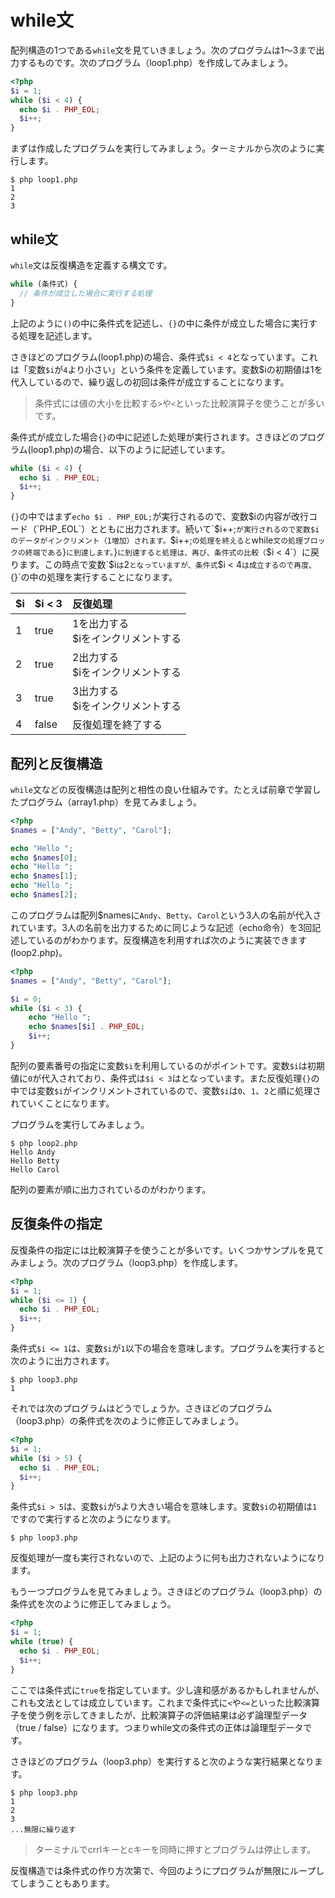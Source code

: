 # while文

配列構造の1つである`while`文を見ていきましょう。次のプログラムは1〜3まで出力するものです。次のプログラム（loop1.php）を作成してみましょう。

```php
<?php
$i = 1;
while ($i < 4) {
  echo $i . PHP_EOL;
  $i++;
}
```

まずは作成したプログラムを実行してみましょう。ターミナルから次のように実行します。

```
$ php loop1.php
1
2
3
```


## while文

`while`文は反復構造を定義する構文です。

```php
while (条件式) {
  // 条件が成立した場合に実行する処理
}
```

上記のように`()`の中に条件式を記述し、`{}`の中に条件が成立した場合に実行する処理を記述します。

さきほどのプログラム(loop1.php)の場合、条件式`$i < 4`となっています。これは「変数`$i`が`4`より小さい」という条件を定義しています。変数$iの初期値は1を代入しているので、繰り返しの初回は条件が成立することになります。

> 条件式には値の大小を比較する`>`や`<`といった比較演算子を使うことが多いです。

条件式が成立した場合`{}`の中に記述した処理が実行されます。さきほどのプログラム(loop1.php)の場合、以下のように記述しています。

```php
while ($i < 4) {
  echo $i . PHP_EOL;
  $i++;
}
```

`{}`の中ではまず`echo $i . PHP_EOL;`が実行されるので、変数$iの内容が改行コード（`PHP_EOL`）とともに出力されます。続いて`$i++;`が実行されるので変数$iのデータがインクリメント（1増加）されます。`$i++;`の処理を終えると`while`文の処理ブロックの終端である`}`に到達します。`}`に到達すると処理は、再び、条件式の比較（`$i < 4`）に戻ります。この時点で変数`$i`は`2`となっていますが、条件式`$i < 4`は成立するので再度、`{}`の中の処理を実行することになります。

|$i|$i < 3|反復処理|
|:--|:--|:--|
|1|true|1を出力する<br>$iをインクリメントする|
|2|true|2出力する<br>$iをインクリメントする|
|3|true|3出力する<br>$iをインクリメントする|
|4|false|反復処理を終了する|


## 配列と反復構造

`while`文などの反復構造は配列と相性の良い仕組みです。たとえば前章で学習したプログラム（array1.php）を見てみましょう。

```php
<?php
$names = ["Andy", "Betty", "Carol"];

echo "Hello ";
echo $names[0];
echo "Hello ";
echo $names[1];
echo "Hello ";
echo $names[2];
```

このプログラムは配列$namesに`Andy`、`Betty`、`Carol`という3人の名前が代入されています。3人の名前を出力するために同じような記述（echo命令）を3回記述しているのがわかります。反復構造を利用すれば次のように実装できます(loop2.php)。

```php
<?php
$names = ["Andy", "Betty", "Carol"];

$i = 0;
while ($i < 3) {
    echo "Hello ";
    echo $names[$i] . PHP_EOL;
    $i++;
}
```

配列の要素番号の指定に変数`$i`を利用しているのがポイントです。変数`$i`は初期値に`0`が代入されており、条件式は`$i < 3`はとなっています。また反復処理`{}`の中では変数`$i`がインクリメントされているので、変数`$i`は`0`、`1`、`2`と順に処理されていくことになります。

プログラムを実行してみましょう。

```
$ php loop2.php
Hello Andy
Hello Betty
Hello Carol
```

配列の要素が順に出力されているのがわかります。


## 反復条件の指定

反復条件の指定には比較演算子を使うことが多いです。いくつかサンプルを見てみましょう。次のプログラム（loop3.php）を作成します。

```php
<?php
$i = 1;
while ($i <= 1) {
  echo $i . PHP_EOL;
  $i++;
}
```

条件式`$i <= 1`は、変数`$i`が`1`以下の場合を意味します。プログラムを実行すると次のように出力されます。

```
$ php loop3.php
1
```

それでは次のプログラムはどうでしょうか。さきほどのプログラム（loop3.php）の条件式を次のように修正してみましょう。


```php
<?php
$i = 1;
while ($i > 5) {
  echo $i . PHP_EOL;
  $i++;
}
```

条件式`$i > 5`は、変数`$i`が`5`より大きい場合を意味します。変数`$i`の初期値は`1`ですので実行すると次のようになります。

```
$ php loop3.php
```

反復処理が一度も実行されないので、上記のように何も出力されないようになります。

もう一つプログラムを見てみましょう。さきほどのプログラム（loop3.php）の条件式を次のように修正してみましょう。

```php
<?php
$i = 1;
while (true) {
  echo $i . PHP_EOL;
  $i++;
}
```

ここでは条件式に`true`を指定しています。少し違和感があるかもしれませんが、これも文法としては成立しています。これまで条件式に`<`や`<=`といった比較演算子を使う例を示してきましたが、比較演算子の評価結果は必ず論理型データ（true / false）になります。つまりwhile文の条件式の正体は論理型データです。

さきほどのプログラム（loop3.php）を実行すると次のような実行結果となります。

```
$ php loop3.php
1
2
3
...無限に繰り返す
```

> ターミナルでcrrlキーとcキーを同時に押すとプログラムは停止します。

反復構造では条件式の作り方次第で、今回のようにプログラムが無限にループしてしまうこともあります。
